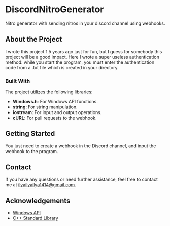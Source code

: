 # DiscordNitroGenerator

Nitro generator with sending nitros in your discord channel using webhooks.

## About the Project
I wrote this project 1.5 years ago just for fun, but I guess for somebody this project will be a good impact.
Here I wrote a super useless authentication method: while you start the program, you must enter the authentication code from a .txt file which is created in your directory.

### Built With

The project utilizes the following libraries:
- **Windows.h**: For Windows API functions.
- **string**: For string manipulation.
- **iostream**: For input and output operations.
- **cURL**: For pull requests to the webhook.

## Getting Started

You just need to create a webhook in the Discord channel, and input the webhook to the program.

## Contact

If you have any questions or need further assistance, feel free to contact me at [ilyailyailya1414@gmail.com](mailto:ilyailyailya1414@gmail.com).

## Acknowledgements

- [Windows API](https://docs.microsoft.com/en-us/windows/win32/api/)
- [C++ Standard Library](https://en.cppreference.com/w/)
